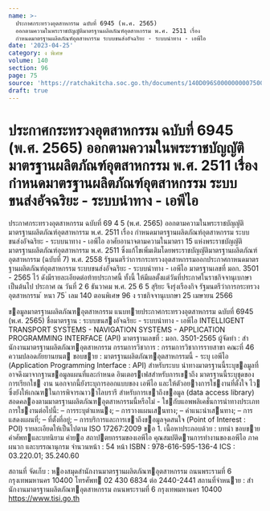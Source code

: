 ```yaml
---
name: >-
  ประกาศกระทรวงอุตสาหกรรม ฉบับที่ 6945 (พ.ศ. 2565)
  ออกตามความในพระราชบัญญัติมาตรฐานผลิตภัณฑ์อุตสาหกรรม พ.ศ. 2511 เรื่อง
  กำหนดมาตรฐานผลิตภัณฑ์อุตสาหกรรม ระบบขนส่งอัจฉริยะ - ระบบนำทาง - เอพีไอ
date: '2023-04-25'
category: ง พิเศษ
volume: 140
section: 96
page: 75
source: 'https://ratchakitcha.soc.go.th/documents/140D096S0000000007500.pdf'
draft: true
---
```


# ประกาศกระทรวงอุตสาหกรรม ฉบับที่ 6945 (พ.ศ. 2565) ออกตามความในพระราชบัญญัติมาตรฐานผลิตภัณฑ์อุตสาหกรรม พ.ศ. 2511 เรื่อง กำหนดมาตรฐานผลิตภัณฑ์อุตสาหกรรม ระบบขนส่งอัจฉริยะ - ระบบนำทาง - เอพีไอ

ประกาศกระทรวงอุตสาหกรรม ฉบับที่ 69 4 5 (พ.ศ. 2565) ออกตามความในพระราชบัญญัติมาตรฐานผลิตภัณฑ์อุตสาหกรรม พ.ศ. 2511 เรื่อง กำหนดมาตรฐานผลิตภัณฑ์อุตสาหกรรม ระบบขนส่งอัจฉริยะ - ระบบนาทาง - เอพีไอ อาศัยอานาจตามความในมาตรา 15 แห่งพระราชบัญญัติมาตรฐานผลิตภัณฑ์อุตสาหกรรม พ.ศ. 2511 ซึ่งแก้ไขเพิ่มเติมโดยพระราชบัญญัติมาตรฐานผลิตภัณฑ์อุตสาหกรรม (ฉบับที่ 7) พ.ศ. 2558 รัฐมนตรีว่าการกระทรวงอุตสาหกรรมออกประกาศกาหนดมาตรฐานผลิตภัณฑ์อุตสาหกรรม ระบบขนส่งอัจฉริยะ - ระบบนำทาง - เอพีไอ มาตรฐานเลขที่ มอก. 3501 - 2565 ไว้ ดังมีรายละเอียดต่อท้ายประกาศนี้ ทั้งนี้ ให้มีผลตั้งแต่วันที่ประกาศในราชกิจจานุเบกษาเป็นต้นไป ประกาศ ณ วันที่ 2 6 ธันวาคม พ.ศ. 25 6 5 สุริยะ จึงรุ่งเรืองกิจ รัฐมนตรีว่าการกระทรวงอุตสาหกรรม ้ หนา 75 ่ เลม 140 ตอนพิเศษ 96 ง ราชกิจจานุเบกษา 25 เมษายน 2566

ขอมูลมาตรฐานผลิตภัณฑอุตสาหกรรม แนบทายประกาศกระทรวงอุตสาหกรรม ฉบับที่ 6945 (พ.ศ. 2565) ชื่อมาตรฐาน : ระบบขนสงอัจฉริยะ - ระบบนําทาง - เอพีไอ INTELLIGENT TRANSPORT SYSTEMS - NAVIGATION SYSTEMS - APPLICATION PROGRAMMING INTERFACE (API) มาตรฐานเลขที่ : มอก. 3501-2565 ผู้จัดทํา : สํานักงานมาตรฐานผลิตภัณฑอุตสาหกรรม กรรมการวิชาการ : กรรมการวิชาการรายสาขา คณะที่ 46 ความปลอดภัยยานยนต ขอบขาย : มาตรฐานผลิตภัณฑอุตสาหกรรมนี้ - ระบุ เอพีไอ (Application Programming Interface : API) สําหรับระบบ นําทางมาตรฐานนี้ระบุขอมูลที่อาจดึงมาจากฐานขอมูลแผนที่และกําหนด อินเตอรเฟสสําหรับการเขาถึง มาตรฐานนี้ระบุชุดของการเรียกใช งาน นอกจากนี้ยังระบุการออกแบบของ เอพีไอ และให้ตัวอยางการใชงานที่ตั้งใจ ไว ซึ่งยังให้เกณฑในการพิจารณาวาไลบรารี สําหรับการเขาถึงขอมูล (data access library) สอดคลองตามมาตรฐานผลิตภัณฑอุตสาหกรรมนี้หรือไม่ - ใชกับแอพพลิเคชั่นการนําทางประเภทการใชงานต่อไปนี้: – การระบุตําแหนง; – การวางแผนเสนทาง; – คําแนะนําเสนทาง; – การแสดงแผนที่; – ที่ตั้งที่อยู่; – การบริการและการเขาถึงขอมูลจุดสนใจ (Point of Interest : POI) รายละเอียดให้เป็นไปตาม ISO 17267:2009 ขอ 1. เนื้อหาประกอบด้วย : บทนํา ขอบขาย คําศัพทและบทนิยาม คํายอ สถาปตยกรรมของเอพีไอ คุณสมบัติดานการทํางานของเอพีไอ ภาคผนวก และบรรณานุกรม จํานวนหน้า : 54 หน้า ISBN : 978-616-595-136-4 ICS : 03.220.01; 35.240.60

สถานที่ จัดเก็บ : หองสมุดสํานักงานมาตรฐานผลิตภัณฑอุตสาหกรรม ถนนพระรามที่ 6 กรุงเทพมหานคร 10400 โทรศัพท 02 430 6834 ต่อ 2440-2441 สถานที่จําหนาย : สํานักงานมาตรฐานผลิตภัณฑอุตสาหกรรม ถนนพระรามที่ 6 กรุงเทพมหานคร 10400 https://www.tisi.go.th

